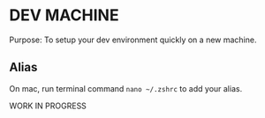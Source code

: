 # DEV MACHINE

Purpose: To setup your dev environment quickly on a new machine.

## Alias

On mac, run terminal command `nano ~/.zshrc` to add your alias.

WORK IN PROGRESS
